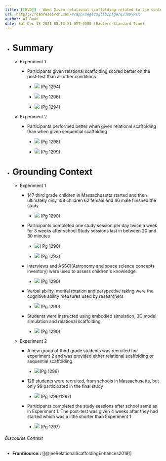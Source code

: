 ```yaml
---
title: [[EVD]] - When Given relational scaffolding related to the content participants scored better on post-tests - [[@jeeRelationalScaffoldingEnhances2019]]
url: https://roamresearch.com/#/app/megacoglab/page/q3ue0yRTX
author: AJ Rudd
date: Sat Dec 18 2021 08:13:51 GMT-0500 (Eastern Standard Time)
---
```


- # Summary

    - Experiment 1

        - Participants given relational scaffolding scored better on the post-test than all other conditions

            - ![](https://firebasestorage.googleapis.com/v0/b/firescript-577a2.appspot.com/o/imgs%2Fapp%2Fmegacoglab%2Ff5KYpjOIPc.png?alt=media&token=bf97f6a1-b1e6-4ddc-ad0f-30c0ef5f00f9) (Pg 1294)

            - ![](https://firebasestorage.googleapis.com/v0/b/firescript-577a2.appspot.com/o/imgs%2Fapp%2Fmegacoglab%2FDzztnknSQM.png?alt=media&token=7dd1f2c4-24a1-473c-8e4b-d477178a3f9a) (Pg 1296)

            - ![](https://firebasestorage.googleapis.com/v0/b/firescript-577a2.appspot.com/o/imgs%2Fapp%2Fmegacoglab%2FP7aiHLwlyL.png?alt=media&token=9ce72234-f0b4-4142-8fcc-baefd03d1ecd) (Pg 1294)

    - Experiment 2

        - Participants performed better when given relational scaffolding than when given sequential scaffolding

            - ![](https://firebasestorage.googleapis.com/v0/b/firescript-577a2.appspot.com/o/imgs%2Fapp%2Fmegacoglab%2F2i-sntwg6i.png?alt=media&token=b5329ab4-bd27-4917-a9b3-a15a793753d9) (Pg 1298)

            - ![](https://firebasestorage.googleapis.com/v0/b/firescript-577a2.appspot.com/o/imgs%2Fapp%2Fmegacoglab%2FrBXLcygrE5.png?alt=media&token=a5351468-8464-4456-bda3-f04ce6a9a529) (Pg 1299)
- # Grounding Context

    - Experiment 1

        - 147 third grade children in Massachusetts started and then ultimately only 108 children 62 female and 46 male finished the study

            - ![](https://firebasestorage.googleapis.com/v0/b/firescript-577a2.appspot.com/o/imgs%2Fapp%2Fmegacoglab%2FDRolm6rGgL.png?alt=media&token=df61766b-2f34-4d9a-ad41-d0876368a8fd) (Pg 1290)

        - Participants completed one study session per day twice a week for 3 weeks after school Study sessions last in between 20 and 30 minutes

            - ![](https://firebasestorage.googleapis.com/v0/b/firescript-577a2.appspot.com/o/imgs%2Fapp%2Fmegacoglab%2FnkiRPzhtev.png?alt=media&token=ec4e220f-c034-46aa-aaeb-e642b8fe0fda)( Pg 1290)

            - ![](https://firebasestorage.googleapis.com/v0/b/firescript-577a2.appspot.com/o/imgs%2Fapp%2Fmegacoglab%2Fb_FVWYvlE3.png?alt=media&token=668b0088-fce5-44ef-8275-5c82c6c601c2) (Pg 1293)

        - Interviews and ASSCI(Astronomy and  space science concepts inventory) were used to assess children's knowledge.

            - ![](https://firebasestorage.googleapis.com/v0/b/firescript-577a2.appspot.com/o/imgs%2Fapp%2Fmegacoglab%2FM2W0pD5Tl0.png?alt=media&token=9f9bcabb-407e-4ba3-ba64-2a95c8205505) (Pg 1290)

        - Verbal ability, mental rotation and perspective taking were the cognitive ability measures used by researchers

            - ![](https://firebasestorage.googleapis.com/v0/b/firescript-577a2.appspot.com/o/imgs%2Fapp%2Fmegacoglab%2FOqsG6TQZ_U.png?alt=media&token=1ca1da88-e8de-41d9-a89d-b6bb049d46e8) (Pg 1290)

        - Students were instructed using embodied simulation, 3D model simulation and relational scaffolding

            - ![](https://firebasestorage.googleapis.com/v0/b/firescript-577a2.appspot.com/o/imgs%2Fapp%2Fmegacoglab%2FPLY_2FWnGZ.png?alt=media&token=ea9cded6-a3d9-490e-a6c2-18f724ae4226) (Pg 1290)

    - Experiment 2

        - A new group of third grade students was recruited for experiment 2 and was provided either relational scaffolding or sequential scaffolding.

            - ![](https://firebasestorage.googleapis.com/v0/b/firescript-577a2.appspot.com/o/imgs%2Fapp%2Fmegacoglab%2F-Bs7WUcgNf.png?alt=media&token=be154dd5-766f-4ae3-ace9-e6cd333a8d3e)(Pg 1296)

        - 128 students were recruited, from schools in Massachusetts, but only 99 participated in the final study

            - ![](https://firebasestorage.googleapis.com/v0/b/firescript-577a2.appspot.com/o/imgs%2Fapp%2Fmegacoglab%2FV0mdSE7t-t.png?alt=media&token=efcc61cb-f082-4507-90c0-7d3c9398f3c5) (Pg 1296/1297)

        - Participants completed the study sessions after school same as in Experiment 1. The post-test was given 4 weeks after they had started which was a little shorter than Experiment 1

            - ![](https://firebasestorage.googleapis.com/v0/b/firescript-577a2.appspot.com/o/imgs%2Fapp%2Fmegacoglab%2FgJGGEXzpRa.png?alt=media&token=b4880e18-6c7b-4d0e-b4a8-2644f682c329) (Pg 1297)

###### Discourse Context

- **FromSource::** [[@jeeRelationalScaffoldingEnhances2019]]
